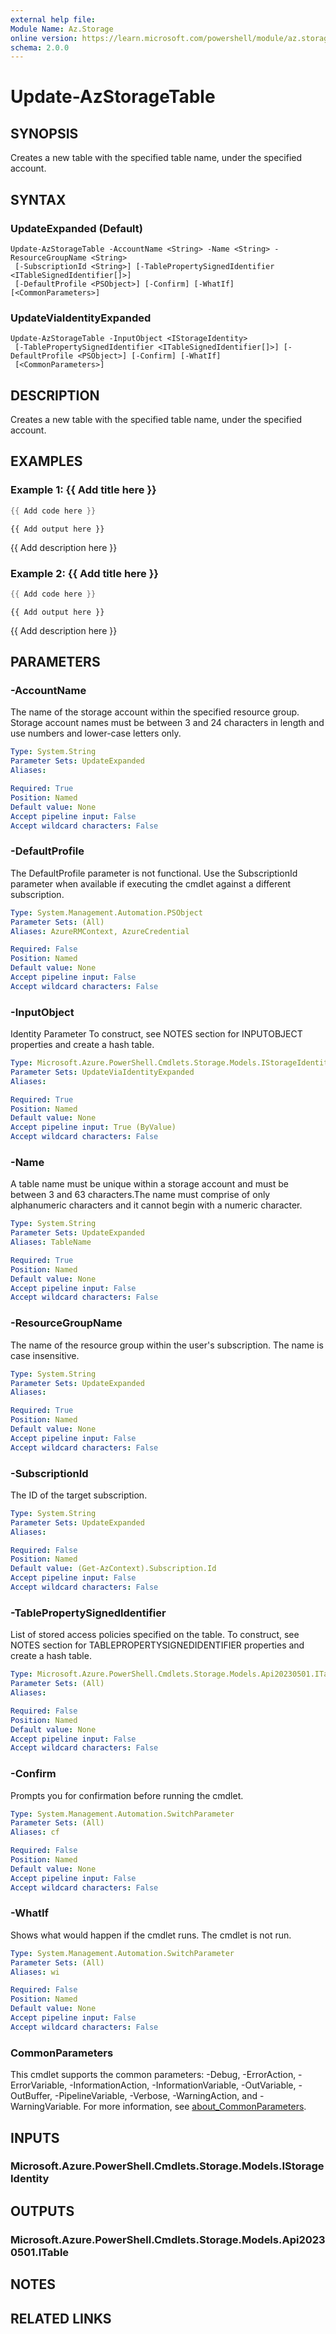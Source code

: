 ```yaml
---
external help file:
Module Name: Az.Storage
online version: https://learn.microsoft.com/powershell/module/az.storage/update-azstoragetable
schema: 2.0.0
---
```


# Update-AzStorageTable

## SYNOPSIS
Creates a new table with the specified table name, under the specified account.

## SYNTAX

### UpdateExpanded (Default)
```
Update-AzStorageTable -AccountName <String> -Name <String> -ResourceGroupName <String>
 [-SubscriptionId <String>] [-TablePropertySignedIdentifier <ITableSignedIdentifier[]>]
 [-DefaultProfile <PSObject>] [-Confirm] [-WhatIf] [<CommonParameters>]
```

### UpdateViaIdentityExpanded
```
Update-AzStorageTable -InputObject <IStorageIdentity>
 [-TablePropertySignedIdentifier <ITableSignedIdentifier[]>] [-DefaultProfile <PSObject>] [-Confirm] [-WhatIf]
 [<CommonParameters>]
```

## DESCRIPTION
Creates a new table with the specified table name, under the specified account.

## EXAMPLES

### Example 1: {{ Add title here }}
```powershell
{{ Add code here }}
```

```output
{{ Add output here }}
```

{{ Add description here }}

### Example 2: {{ Add title here }}
```powershell
{{ Add code here }}
```

```output
{{ Add output here }}
```

{{ Add description here }}

## PARAMETERS

### -AccountName
The name of the storage account within the specified resource group.
Storage account names must be between 3 and 24 characters in length and use numbers and lower-case letters only.

```yaml
Type: System.String
Parameter Sets: UpdateExpanded
Aliases:

Required: True
Position: Named
Default value: None
Accept pipeline input: False
Accept wildcard characters: False
```

### -DefaultProfile
The DefaultProfile parameter is not functional.
Use the SubscriptionId parameter when available if executing the cmdlet against a different subscription.

```yaml
Type: System.Management.Automation.PSObject
Parameter Sets: (All)
Aliases: AzureRMContext, AzureCredential

Required: False
Position: Named
Default value: None
Accept pipeline input: False
Accept wildcard characters: False
```

### -InputObject
Identity Parameter
To construct, see NOTES section for INPUTOBJECT properties and create a hash table.

```yaml
Type: Microsoft.Azure.PowerShell.Cmdlets.Storage.Models.IStorageIdentity
Parameter Sets: UpdateViaIdentityExpanded
Aliases:

Required: True
Position: Named
Default value: None
Accept pipeline input: True (ByValue)
Accept wildcard characters: False
```

### -Name
A table name must be unique within a storage account and must be between 3 and 63 characters.The name must comprise of only alphanumeric characters and it cannot begin with a numeric character.

```yaml
Type: System.String
Parameter Sets: UpdateExpanded
Aliases: TableName

Required: True
Position: Named
Default value: None
Accept pipeline input: False
Accept wildcard characters: False
```

### -ResourceGroupName
The name of the resource group within the user's subscription.
The name is case insensitive.

```yaml
Type: System.String
Parameter Sets: UpdateExpanded
Aliases:

Required: True
Position: Named
Default value: None
Accept pipeline input: False
Accept wildcard characters: False
```

### -SubscriptionId
The ID of the target subscription.

```yaml
Type: System.String
Parameter Sets: UpdateExpanded
Aliases:

Required: False
Position: Named
Default value: (Get-AzContext).Subscription.Id
Accept pipeline input: False
Accept wildcard characters: False
```

### -TablePropertySignedIdentifier
List of stored access policies specified on the table.
To construct, see NOTES section for TABLEPROPERTYSIGNEDIDENTIFIER properties and create a hash table.

```yaml
Type: Microsoft.Azure.PowerShell.Cmdlets.Storage.Models.Api20230501.ITableSignedIdentifier[]
Parameter Sets: (All)
Aliases:

Required: False
Position: Named
Default value: None
Accept pipeline input: False
Accept wildcard characters: False
```

### -Confirm
Prompts you for confirmation before running the cmdlet.

```yaml
Type: System.Management.Automation.SwitchParameter
Parameter Sets: (All)
Aliases: cf

Required: False
Position: Named
Default value: None
Accept pipeline input: False
Accept wildcard characters: False
```

### -WhatIf
Shows what would happen if the cmdlet runs.
The cmdlet is not run.

```yaml
Type: System.Management.Automation.SwitchParameter
Parameter Sets: (All)
Aliases: wi

Required: False
Position: Named
Default value: None
Accept pipeline input: False
Accept wildcard characters: False
```

### CommonParameters
This cmdlet supports the common parameters: -Debug, -ErrorAction, -ErrorVariable, -InformationAction, -InformationVariable, -OutVariable, -OutBuffer, -PipelineVariable, -Verbose, -WarningAction, and -WarningVariable. For more information, see [about_CommonParameters](http://go.microsoft.com/fwlink/?LinkID=113216).

## INPUTS

### Microsoft.Azure.PowerShell.Cmdlets.Storage.Models.IStorageIdentity

## OUTPUTS

### Microsoft.Azure.PowerShell.Cmdlets.Storage.Models.Api20230501.ITable

## NOTES

## RELATED LINKS


